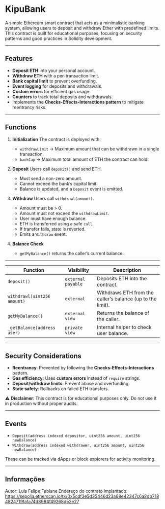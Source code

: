 # KipuBank 

A simple Ethereum smart contract that acts as a minimalistic banking system, allowing users to deposit and withdraw Ether with predefined limits.
This contract is built for educational purposes, focusing on security patterns and good practices in Solidity development.

---

## Features

* **Deposit ETH** into your personal account.
* **Withdraw ETH** with a per-transaction limit.
* **Bank capital limit** to prevent overfunding.
* **Event logging** for deposits and withdrawals.
* **Custom errors** for efficient gas usage.
* **Counters** to track total deposits and withdrawals.
* Implements the **Checks-Effects-Interactions pattern** to mitigate reentrancy risks.

---

## Functions

1. **Initialization**
   The contract is deployed with:

   * `withdrawLimit` → Maximum amount that can be withdrawn in a single transaction.
   * `bankCap` → Maximum total amount of ETH the contract can hold.

2. **Deposit**
   Users call `deposit()` and send ETH.

   * Must send a non-zero amount.
   * Cannot exceed the bank’s capital limit.
   * Balance is updated, and a `Deposit` event is emitted.

3. **Withdraw**
   Users call `withdrawl(amount)`.

   * Amount must be > 0.
   * Amount must not exceed the `withdrawLimit`.
   * User must have enough balance.
   * ETH is transferred using a safe `call`.
   * If transfer fails, state is reverted.
   * Emits a `Withdraw` event.

4. **Balance Check**

   * `getMyBalance()` returns the caller’s current balance.

---

| Function                    | Visibility         | Description                                                |
| --------------------------- | ------------------ | ---------------------------------------------------------- |
| `deposit()`                 | `external payable` | Deposits ETH into the contract.                            |
| `withdrawl(uint256 amount)` | `external`         | Withdraws ETH from the caller’s balance (up to the limit). |
| `getMyBalance()`            | `external view`    | Returns the balance of the caller.                         |
| `_getBalance(address user)` | `private view`     | Internal helper to check user balance.                     |

---

## Security Considerations

* **Reentrancy**: Prevented by following the **Checks-Effects-Interactions** pattern.
* **Gas efficiency**: Uses **custom errors** instead of `require` strings.
* **Deposit/withdraw limits**: Prevent abuse and overfunding.
* **State safety**: Rollbacks on failed ETH transfers.

⚠️ **Disclaimer**: This contract is for educational purposes only.
Do not use it in production without proper audits.

---

## Events

* `Deposit(address indexed depositor, uint256 amount, uint256 newBalance)`
* `Withdraw(address indexed withdrawer, uint256 amount, uint256 newBalance)`

These can be tracked via dApps or block explorers for activity monitoring.

---

## Informações

Autor: Luis Felipe Fabiane
Endereço do contrato implantado: https://sepolia.etherscan.io/tx/0x5cdf3e5d35446d23a68e42347c6a2db7184824719fa1a74d8984f49268d52e27
